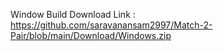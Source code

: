 Window Build Download Link : https://github.com/saravanansam2997/Match-2-Pair/blob/main/Download/Windows.zip
